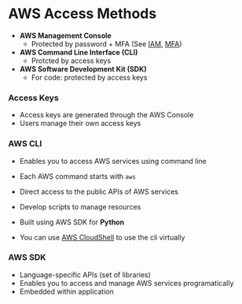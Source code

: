 # AWS Access Methods

- **AWS Management Console**
  - Protected by password + MFA (See [IAM](../IAM/IAM.md), [MFA](../IAM/IAM%20MFA.md))
- **AWS Command Line Interface (CLI)**
  - Protcted by access keys
- **AWS Software Development Kit (SDK)**
  - For code: protected by access keys

### Access Keys

- Access keys are generated through the AWS Console
- Users manage their own access keys

### AWS CLI

- Enables you to access AWS services using command line
- Each AWS command starts with `aws`
- Direct access to the public APIs of AWS services
- Develop scripts to manage resources
- Built using AWS SDK for **Python**

- You can use [AWS CloudShell](./AWS%20CloudShell.md) to use the cli virtually
  
### AWS SDK

- Language-specific APIs (set of libraries)
- Enables you to access and manage AWS services programatically
- Embedded within application
  
  